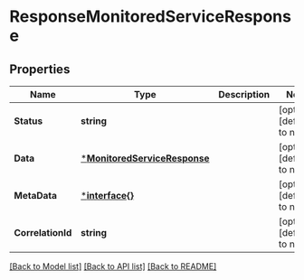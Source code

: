# ResponseMonitoredServiceResponse

## Properties
Name | Type | Description | Notes
------------ | ------------- | ------------- | -------------
**Status** | **string** |  | [optional] [default to null]
**Data** | [***MonitoredServiceResponse**](MonitoredServiceResponse.md) |  | [optional] [default to null]
**MetaData** | [***interface{}**](interface{}.md) |  | [optional] [default to null]
**CorrelationId** | **string** |  | [optional] [default to null]

[[Back to Model list]](../README.md#documentation-for-models) [[Back to API list]](../README.md#documentation-for-api-endpoints) [[Back to README]](../README.md)

